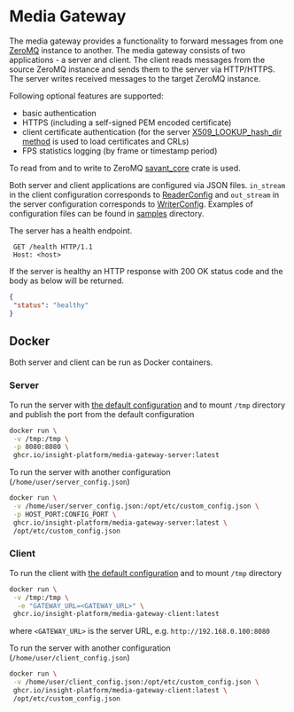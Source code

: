 # Media Gateway

The media gateway provides a functionality to forward messages from one [ZeroMQ](https://zeromq.org/) instance to
another. The media gateway consists of two applications - a server and client. The client reads messages from the source
ZeroMQ instance and sends them to the server via HTTP/HTTPS. The server writes received messages to the target ZeroMQ
instance.

Following optional features are supported:

* basic authentication
* HTTPS (including a self-signed PEM encoded certificate)
* client certificate authentication (for the server
  [X509_LOOKUP_hash_dir method](https://www.openssl.org/docs/man1.1.1/man3/X509_LOOKUP_hash_dir.html) is used to load
  certificates and CRLs)
* FPS statistics logging (by frame or timestamp period)

To read from and to write to ZeroMQ [savant_core](https://github.com/insight-platform/savant-rs) crate is used.

Both server and client applications are configured via JSON files. `in_stream` in the client configuration corresponds
to [ReaderConfig](https://github.com/insight-platform/savant-rs/blob/main/savant_core/src/transport/zeromq/reader_config.rs)
and `out_stream` in the server configuration corresponds to
[WriterConfig](https://github.com/insight-platform/savant-rs/blob/main/savant_core/src/transport/zeromq/writer_config.rs).
Examples of configuration files can be found in [samples](samples) directory.

The server has a health endpoint.

```
 GET /health HTTP/1.1
 Host: <host>
 ```

If the server is healthy an HTTP response with 200 OK status code and the body as below will be returned.

 ```json
 {
  "status": "healthy"
}
 ```

## Docker

Both server and client can be run as Docker containers.

### Server

To run the server with [the default configuration](samples/server/default_config.json) and to mount `/tmp` directory and
publish the port from the default configuration

```bash
docker run \
 -v /tmp:/tmp \
 -p 8080:8080 \
 ghcr.io/insight-platform/media-gateway-server:latest
```

To run the server with another configuration (`/home/user/server_config.json`)

```bash
docker run \
 -v /home/user/server_config.json:/opt/etc/custom_config.json \
 -p HOST_PORT:CONFIG_PORT \
 ghcr.io/insight-platform/media-gateway-server:latest \
 /opt/etc/custom_config.json
```

### Client

To run the client with [the default configuration](samples/client/default_config.json) and to mount `/tmp` directory

```bash
docker run \
 -v /tmp:/tmp \
  -e "GATEWAY_URL=<GATEWAY_URL>" \
 ghcr.io/insight-platform/media-gateway-client:latest
```

where `<GATEWAY_URL>` is the server URL, e.g. `http://192.168.0.100:8080`

To run the server with another configuration (`/home/user/client_config.json`)

```bash
docker run \
 -v /home/user/client_config.json:/opt/etc/custom_config.json \
 ghcr.io/insight-platform/media-gateway-client:latest \
 /opt/etc/custom_config.json
```
